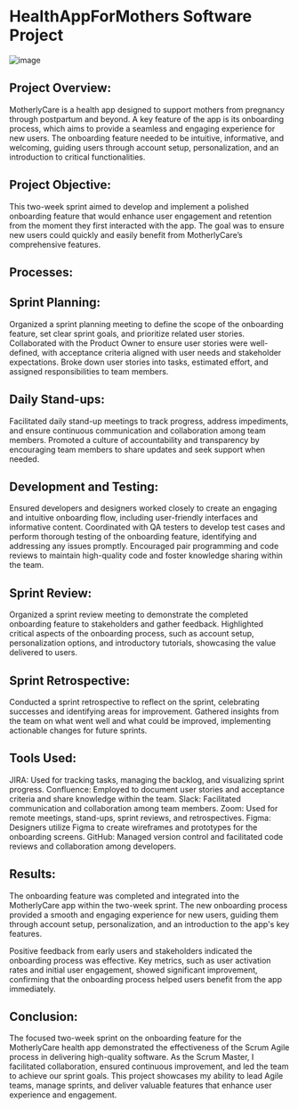 # HealthAppForMothers Software Project 

![image](https://github.com/user-attachments/assets/e20fc8d0-58d1-4fc9-abab-e3d181186689)




## Project Overview:
MotherlyCare is a health app designed to support mothers from pregnancy through postpartum and beyond. A key feature of the app is its onboarding process, which aims to provide a seamless and engaging experience for new users. The onboarding feature needed to be intuitive, informative, and welcoming, guiding users through account setup, personalization, and an introduction to critical functionalities.

## Project Objective:
This two-week sprint aimed to develop and implement a polished onboarding feature that would enhance user engagement and retention from the moment they first interacted with the app. The goal was to ensure new users could quickly and easily benefit from MotherlyCare’s comprehensive features.

## Processes:

## Sprint Planning:
Organized a sprint planning meeting to define the scope of the onboarding feature, set clear sprint goals, and prioritize related user stories.
Collaborated with the Product Owner to ensure user stories were well-defined, with acceptance criteria aligned with user needs and stakeholder expectations.
Broke down user stories into tasks, estimated effort, and assigned responsibilities to team members.

## Daily Stand-ups:
Facilitated daily stand-up meetings to track progress, address impediments, and ensure continuous communication and collaboration among team members.
Promoted a culture of accountability and transparency by encouraging team members to share updates and seek support when needed.

## Development and Testing:
Ensured developers and designers worked closely to create an engaging and intuitive onboarding flow, including user-friendly interfaces and informative content.
Coordinated with QA testers to develop test cases and perform thorough testing of the onboarding feature, identifying and addressing any issues promptly.
Encouraged pair programming and code reviews to maintain high-quality code and foster knowledge sharing within the team.

## Sprint Review:
Organized a sprint review meeting to demonstrate the completed onboarding feature to stakeholders and gather feedback.
Highlighted critical aspects of the onboarding process, such as account setup, personalization options, and introductory tutorials, showcasing the value delivered to users.

## Sprint Retrospective:
Conducted a sprint retrospective to reflect on the sprint, celebrating successes and identifying areas for improvement.
Gathered insights from the team on what went well and what could be improved, implementing actionable changes for future sprints.

## Tools Used:
JIRA: Used for tracking tasks, managing the backlog, and visualizing sprint progress.
Confluence: Employed to document user stories and acceptance criteria and share knowledge within the team.
Slack: Facilitated communication and collaboration among team members.
Zoom: Used for remote meetings, stand-ups, sprint reviews, and retrospectives.
Figma: Designers utilize Figma to create wireframes and prototypes for the onboarding screens.
GitHub: Managed version control and facilitated code reviews and collaboration among developers.

## Results:
The onboarding feature was completed and integrated into the MotherlyCare app within the two-week sprint. The new onboarding process provided a smooth and engaging experience for new users, guiding them through account setup, personalization, and an introduction to the app's key features.

Positive feedback from early users and stakeholders indicated the onboarding process was effective. Key metrics, such as user activation rates and initial user engagement, showed significant improvement, confirming that the onboarding process helped users benefit from the app immediately.

## Conclusion:
The focused two-week sprint on the onboarding feature for the MotherlyCare health app demonstrated the effectiveness of the Scrum Agile process in delivering high-quality software. As the Scrum Master, I facilitated collaboration, ensured continuous improvement, and led the team to achieve our sprint goals. This project showcases my ability to lead Agile teams, manage sprints, and deliver valuable features that enhance user experience and engagement.








